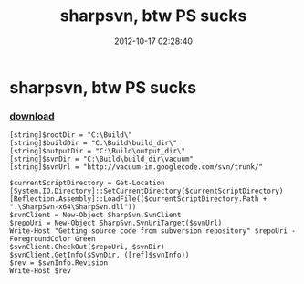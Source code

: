 ﻿---
pid:            3697
poster:         anonim
title:          sharpsvn, btw PS sucks
date:           2012-10-17 02:28:40
format:         posh
parent:         0
parent:         0

---

# sharpsvn, btw PS sucks

### [download](3697.ps1)



```posh
[string]$rootDir = "C:\Build\"
[string]$buildDir = "C:\Build\build_dir\"
[string]$outputDir = "C:\Build\output_dir\"
[string]$svnDir = "C:\Build\build_dir\vacuum"
[string]$svnUrl = "http://vacuum-im.googlecode.com/svn/trunk/"

$currentScriptDirectory = Get-Location
[System.IO.Directory]::SetCurrentDirectory($currentScriptDirectory)
[Reflection.Assembly]::LoadFile(($currentScriptDirectory.Path + ".\SharpSvn-x64\SharpSvn.dll"))
$svnClient = New-Object SharpSvn.SvnClient
$repoUri = New-Object SharpSvn.SvnUriTarget($svnUrl)
Write-Host "Getting source code from subversion repository" $repoUri -ForegroundColor Green
$svnClient.CheckOut($repoUri, $svnDir)
$svnClient.GetInfo($SvnDir, ([ref]$svnInfo))
$rev = $svnInfo.Revision
Write-Host $rev

```
